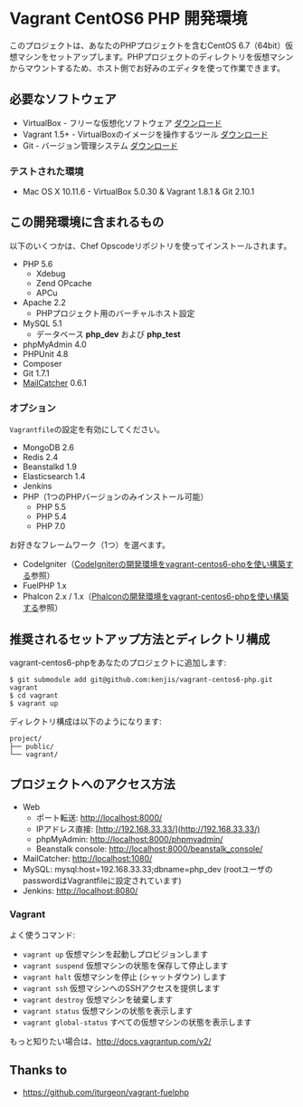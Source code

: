 # Vagrant CentOS6 PHP 開発環境

このプロジェクトは、あなたのPHPプロジェクトを含むCentOS 6.7（64bit）仮想マシンをセットアップします。PHPプロジェクトのディレクトリを仮想マシンからマウントするため、ホスト側でお好みのエディタを使って作業できます。

## 必要なソフトウェア

* VirtualBox - フリーな仮想化ソフトウェア [ダウンロード](https://www.virtualbox.org/wiki/Downloads)
* Vagrant 1.5+ - VirtualBoxのイメージを操作するツール [ダウンロード](http://downloads.vagrantup.com/)
* Git - バージョン管理システム [ダウンロード](http://git-scm.com/downloads)

### テストされた環境

* Mac OS X 10.11.6 - VirtualBox 5.0.30 & Vagrant 1.8.1 & Git 2.10.1

## この開発環境に含まれるもの

以下のいくつかは、Chef Opscodeリポジトリを使ってインストールされます。

* PHP 5.6
  * Xdebug
  * Zend OPcache
  * APCu
* Apache 2.2
  * PHPプロジェクト用のバーチャルホスト設定
* MySQL 5.1
  * データベース **php_dev** および **php_test**
* phpMyAdmin 4.0
* PHPUnit 4.8
* Composer
* Git 1.7.1
* [MailCatcher](http://mailcatcher.me/) 0.6.1

### オプション

`Vagrantfile`の設定を有効にしてください。

* MongoDB 2.6
* Redis 2.4
* Beanstalkd 1.9
* Elasticsearch 1.4
* Jenkins
* PHP（1つのPHPバージョンのみインストール可能）
  * PHP 5.5
  * PHP 5.4
  * PHP 7.0

お好きなフレームワーク（1つ）を選べます。

* CodeIgniter（[CodeIgniterの開発環境をvagrant-centos6-phpを使い構築する](http://blog.a-way-out.net/blog/2014/12/02/install-codeigniter-with-vagrant/)参照）
* FuelPHP 1.x
* Phalcon 2.x / 1.x（[Phalconの開発環境をvagrant-centos6-phpを使い構築する](http://blog.a-way-out.net/blog/2014/12/01/install-phalcon-with-vagrant/)参照）

## 推奨されるセットアップ方法とディレクトリ構成

vagrant-centos6-phpをあなたのプロジェクトに追加します:

	$ git submodule add git@github.com:kenjis/vagrant-centos6-php.git vagrant
	$ cd vagrant
	$ vagrant up

ディレクトリ構成は以下のようになります:

	project/
	├── public/
	└── vagrant/

## プロジェクトへのアクセス方法

* Web
  * ポート転送: [http://localhost:8000/](http://localhost:8000/)
  * IPアドレス直接: [http://192.168.33.33/](http://192.168.33.33/)
  * phpMyAdmin: [http://localhost:8000/phpmyadmin/](http://localhost:8000/phpmyadmin/)
  * Beanstalk console: [http://localhost:8000/beanstalk_console/](http://localhost:8000/beanstalk_console/)
* MailCatcher: [http://localhost:1080/](http://localhost:1080/)
* MySQL: mysql:host=192.168.33.33;dbname=php_dev (rootユーザのpasswordはVagrantfileに設定されています)
* Jenkins: [http://localhost:8080/](http://localhost:8080/)

### Vagrant

よく使うコマンド:

* `vagrant up` 仮想マシンを起動しプロビジョンします
* `vagrant suspend` 仮想マシンの状態を保存して停止します
* `vagrant halt` 仮想マシンを停止 (シャットダウン) します
* `vagrant ssh` 仮想マシンへのSSHアクセスを提供します
* `vagrant destroy` 仮想マシンを破棄します
* `vagrant status` 仮想マシンの状態を表示します
* `vagrant global-status` すべての仮想マシンの状態を表示します

もっと知りたい場合は、http://docs.vagrantup.com/v2/

## Thanks to

* https://github.com/iturgeon/vagrant-fuelphp

